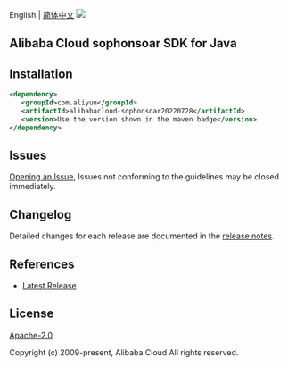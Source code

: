 English | [简体中文](README-CN.md)
![](https://aliyunsdk-pages.alicdn.com/icons/AlibabaCloud.svg)

## Alibaba Cloud sophonsoar SDK for Java

## Installation

```xml
<dependency>
   <groupId>com.aliyun</groupId>
   <artifactId>alibabacloud-sophonsoar20220728</artifactId>
   <version>Use the version shown in the maven badge</version>
</dependency>
```

## Issues
[Opening an Issue](https://github.com/aliyun/alibabacloud-java-async-sdk/issues/new), Issues not conforming to the guidelines may be closed immediately.

## Changelog
Detailed changes for each release are documented in the [release notes](./ChangeLog.txt).

## References
* [Latest Release](https://github.com/aliyun/alibabacloud-async-java-sdk/)

## License
[Apache-2.0](http://www.apache.org/licenses/LICENSE-2.0)

Copyright (c) 2009-present, Alibaba Cloud All rights reserved.